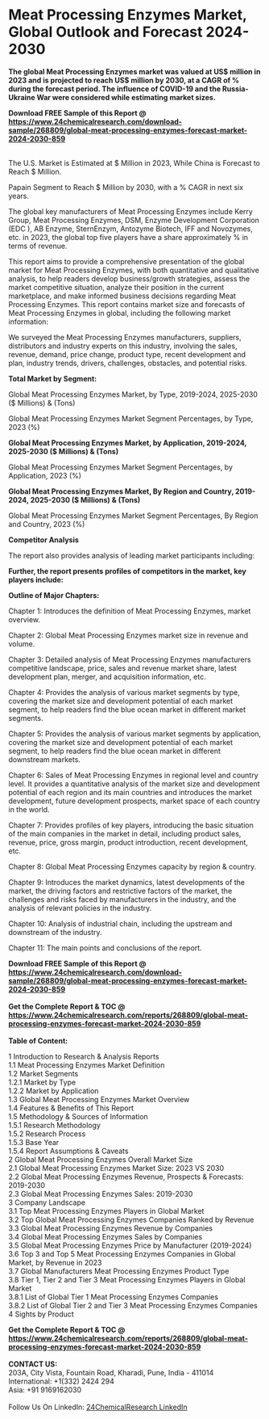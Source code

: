 <h1>Meat Processing Enzymes Market, Global Outlook and Forecast 2024-2030</h1><p><strong>The global Meat Processing Enzymes market was valued at US$ million in 2023 and is projected to reach US$ million by 2030, at a CAGR of % during the forecast period. The influence of COVID-19 and the Russia-Ukraine War were considered while estimating market sizes.</strong></p><p>
</p><p></p><div><b>Download FREE Sample of this Report @ 
            <a href="https://www.24chemicalresearch.com/download-sample/268809/global-meat-processing-enzymes-forecast-market-2024-2030-859">
            https://www.24chemicalresearch.com/download-sample/268809/global-meat-processing-enzymes-forecast-market-2024-2030-859</a></b></div><br><p>
</p><p></p><p>
The U.S. Market is Estimated at $ Million in 2023, While China is Forecast to Reach $ Million.</p><p>
Papain Segment to Reach $ Million by 2030, with a % CAGR in next six years.</p><p>
The global key manufacturers of Meat Processing Enzymes include Kerry Group, Meat Processing Enzymes, DSM, Enzyme Development Corporation (EDC ), AB Enzyme, SternEnzym, Antozyme Biotech, IFF and Novozymes, etc. in 2023, the global top five players have a share approximately % in terms of revenue.</p><p>
This report aims to provide a comprehensive presentation of the global market for Meat Processing Enzymes, with both quantitative and qualitative analysis, to help readers develop business/growth strategies, assess the market competitive situation, analyze their position in the current marketplace, and make informed business decisions regarding Meat Processing Enzymes. This report contains market size and forecasts of Meat Processing Enzymes in global, including the following market information:</p><p>
</p><p>
</p><p>We surveyed the Meat Processing Enzymes manufacturers, suppliers, distributors and industry experts on this industry, involving the sales, revenue, demand, price change, product type, recent development and plan, industry trends, drivers, challenges, obstacles, and potential risks.</p><p>
<strong>Total Market by Segment:</strong></p><p>
Global Meat Processing Enzymes Market, by Type, 2019-2024, 2025-2030 ($ Millions) &amp; (Tons)</p><p>
Global Meat Processing Enzymes Market Segment Percentages, by Type, 2023 (%)</p><p>
</p><p>
</p><p><strong>Global Meat Processing Enzymes Market, by Application, 2019-2024, 2025-2030 ($ Millions) &amp; (Tons)</strong></p><p>
Global Meat Processing Enzymes Market Segment Percentages, by Application, 2023 (%)</p><p>
</p><p>
</p><p><strong>Global Meat Processing Enzymes Market, By Region and Country, 2019-2024, 2025-2030 ($ Millions) &amp; (Tons)</strong></p><p>
Global Meat Processing Enzymes Market Segment Percentages, By Region and Country, 2023 (%)</p><p>
</p><p>
</p><p><strong>Competitor Analysis</strong></p><p>
The report also provides analysis of leading market participants including:</p><p>
</p><p>
</p><p><strong>Further, the report presents profiles of competitors in the market, key players include:</strong></p><p>
</p><p>
</p><p><strong>Outline of Major Chapters:</strong></p><p>
Chapter 1: Introduces the definition of Meat Processing Enzymes, market overview.</p><p>
Chapter 2: Global Meat Processing Enzymes market size in revenue and volume.</p><p>
Chapter 3: Detailed analysis of Meat Processing Enzymes manufacturers competitive landscape, price, sales and revenue market share, latest development plan, merger, and acquisition information, etc.</p><p>
Chapter 4: Provides the analysis of various market segments by type, covering the market size and development potential of each market segment, to help readers find the blue ocean market in different market segments.</p><p>
Chapter 5: Provides the analysis of various market segments by application, covering the market size and development potential of each market segment, to help readers find the blue ocean market in different downstream markets.</p><p>
Chapter 6: Sales of Meat Processing Enzymes in regional level and country level. It provides a quantitative analysis of the market size and development potential of each region and its main countries and introduces the market development, future development prospects, market space of each country in the world.</p><p>
Chapter 7: Provides profiles of key players, introducing the basic situation of the main companies in the market in detail, including product sales, revenue, price, gross margin, product introduction, recent development, etc.</p><p>
Chapter 8: Global Meat Processing Enzymes capacity by region &amp; country.</p><p>
Chapter 9: Introduces the market dynamics, latest developments of the market, the driving factors and restrictive factors of the market, the challenges and risks faced by manufacturers in the industry, and the analysis of relevant policies in the industry.</p><p>
Chapter 10: Analysis of industrial chain, including the upstream and downstream of the industry.</p><p>
Chapter 11: The main points and conclusions of the report.</p><div><b>Download FREE Sample of this Report @ 
            <a href="https://www.24chemicalresearch.com/download-sample/268809/global-meat-processing-enzymes-forecast-market-2024-2030-859">
            https://www.24chemicalresearch.com/download-sample/268809/global-meat-processing-enzymes-forecast-market-2024-2030-859</a></b></div><br><div><b>Get the Complete Report & TOC @ 
            <a href="https://www.24chemicalresearch.com/reports/268809/global-meat-processing-enzymes-forecast-market-2024-2030-859">
            https://www.24chemicalresearch.com/reports/268809/global-meat-processing-enzymes-forecast-market-2024-2030-859</a></b></div><br>
            <b>Table of Content:</b><p>1 Introduction to Research & Analysis Reports<br />
    1.1 Meat Processing Enzymes Market Definition<br />
    1.2 Market Segments<br />
        1.2.1 Market by Type<br />
        1.2.2 Market by Application<br />
    1.3 Global Meat Processing Enzymes Market Overview<br />
    1.4 Features & Benefits of This Report<br />
    1.5 Methodology & Sources of Information<br />
        1.5.1 Research Methodology<br />
        1.5.2 Research Process<br />
        1.5.3 Base Year<br />
        1.5.4 Report Assumptions & Caveats<br />
2 Global Meat Processing Enzymes Overall Market Size<br />
    2.1 Global Meat Processing Enzymes Market Size: 2023 VS 2030<br />
    2.2 Global Meat Processing Enzymes Revenue, Prospects & Forecasts: 2019-2030<br />
    2.3 Global Meat Processing Enzymes Sales: 2019-2030<br />
3 Company Landscape<br />
    3.1 Top Meat Processing Enzymes Players in Global Market<br />
    3.2 Top Global Meat Processing Enzymes Companies Ranked by Revenue<br />
    3.3 Global Meat Processing Enzymes Revenue by Companies<br />
    3.4 Global Meat Processing Enzymes Sales by Companies<br />
    3.5 Global Meat Processing Enzymes Price by Manufacturer (2019-2024)<br />
    3.6 Top 3 and Top 5 Meat Processing Enzymes Companies in Global Market, by Revenue in 2023<br />
    3.7 Global Manufacturers Meat Processing Enzymes Product Type<br />
    3.8 Tier 1, Tier 2 and Tier 3 Meat Processing Enzymes Players in Global Market<br />
        3.8.1 List of Global Tier 1 Meat Processing Enzymes Companies<br />
        3.8.2 List of Global Tier 2 and Tier 3 Meat Processing Enzymes Companies<br />
4 Sights by Product</p><div><b>Get the Complete Report & TOC @ 
            <a href="https://www.24chemicalresearch.com/reports/268809/global-meat-processing-enzymes-forecast-market-2024-2030-859">
            https://www.24chemicalresearch.com/reports/268809/global-meat-processing-enzymes-forecast-market-2024-2030-859</a></b></div><br><b>CONTACT US:</b><br>
            203A, City Vista, Fountain Road, Kharadi, Pune, India - 411014<br>
            International: +1(332) 2424 294<br>
            Asia: +91 9169162030 <br><br>
            Follow Us On LinkedIn: <a href="https://www.linkedin.com/company/24chemicalresearch/">24ChemicalResearch LinkedIn</a>